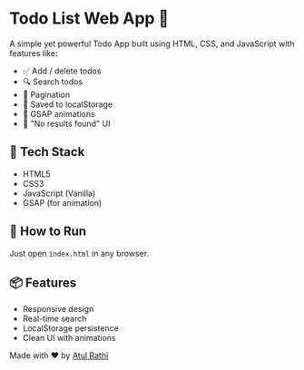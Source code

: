 # Todo List Web App 📝

A simple yet powerful Todo App built using HTML, CSS, and JavaScript with features like:

- ✅ Add / delete todos
- 🔍 Search todos
- 📄 Pagination
- 💾 Saved to localStorage
- 🎉 GSAP animations
- 🔎 "No results found" UI

## 🔧 Tech Stack
- HTML5
- CSS3
- JavaScript (Vanilla)
- GSAP (for animation)

## 🚀 How to Run
Just open `index.html` in any browser.

## 📦 Features
- Responsive design
- Real-time search
- LocalStorage persistence
- Clean UI with animations

Made with ❤️ by [Atul Rathi](https://github.com/atulrathi)
